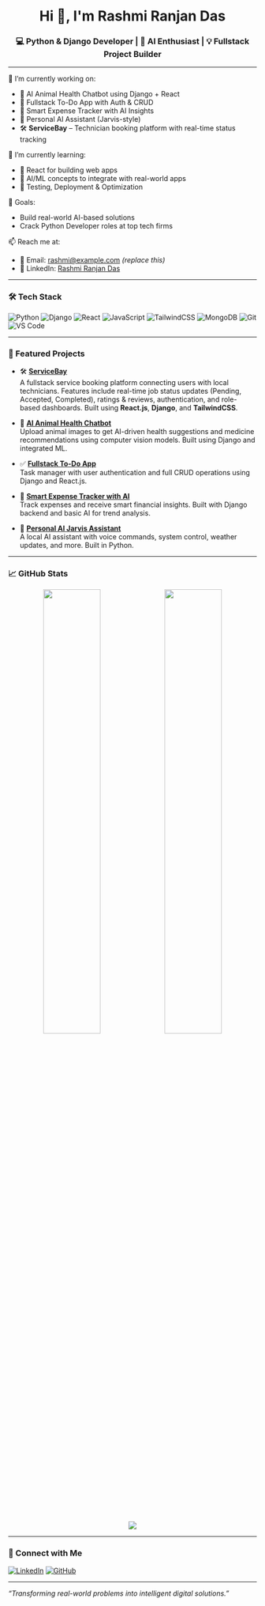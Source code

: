 <h1 align="center">Hi 👋, I'm Rashmi Ranjan Das</h1>
<h3 align="center">💻 Python & Django Developer | 🧠 AI Enthusiast | 💡 Fullstack Project Builder</h3>

---

🚀 I’m currently working on:
- 🐶 AI Animal Health Chatbot using Django + React
- 📝 Fullstack To-Do App with Auth & CRUD
- 💸 Smart Expense Tracker with AI Insights
- 🤖 Personal AI Assistant (Jarvis-style)
- 🛠️ **ServiceBay** – Technician booking platform with real-time status tracking

🌱 I’m currently learning:
- 📱 React for building web apps
- 🔬 AI/ML concepts to integrate with real-world apps
- 🧪 Testing, Deployment & Optimization

🎯 Goals:
- Build real-world AI-based solutions
- Crack Python Developer roles at top tech firms

📫 Reach me at:
- 📧 Email: rashmi@example.com *(replace this)*
- 🔗 LinkedIn: [Rashmi Ranjan Das](https://www.linkedin.com/in/rashmiranjan-das-89b914245/)

---

### 🛠️ Tech Stack

![Python](https://img.shields.io/badge/-Python-333333?style=flat&logo=python)
![Django](https://img.shields.io/badge/-Django-092E20?style=flat&logo=django)
![React](https://img.shields.io/badge/-React-20232A?style=flat&logo=react)
![JavaScript](https://img.shields.io/badge/-JavaScript-F7DF1E?style=flat&logo=javascript&logoColor=black)
![TailwindCSS](https://img.shields.io/badge/-Tailwind-38B2AC?style=flat&logo=tailwind-css)
![MongoDB](https://img.shields.io/badge/-MongoDB-47A248?style=flat&logo=mongodb)
![Git](https://img.shields.io/badge/-Git-F05032?style=flat&logo=git)
![VS Code](https://img.shields.io/badge/-VS%20Code-007ACC?style=flat&logo=visual-studio-code)

---

### 🚀 Featured Projects

- 🛠️ **[ServiceBay](https://github.com/DRashmiRanjan/servicebay)**  
  A fullstack service booking platform connecting users with local technicians. Features include real-time job status updates (Pending, Accepted, Completed), ratings & reviews, authentication, and role-based dashboards. Built using **React.js**, **Django**, and **TailwindCSS**.

- 🧠 **[AI Animal Health Chatbot](https://github.com/DRashmiRanjan/ai-animal-health-chatbot)**  
  Upload animal images to get AI-driven health suggestions and medicine recommendations using computer vision models. Built using Django and integrated ML.

- ✅ **[Fullstack To-Do App](https://github.com/DRashmiRanjan/fullstack-todo-app)**  
  Task manager with user authentication and full CRUD operations using Django and React.js.

- 💸 **[Smart Expense Tracker with AI](https://github.com/DRashmiRanjan/ai-expense-tracker)**  
  Track expenses and receive smart financial insights. Built with Django backend and basic AI for trend analysis.

- 🤖 **[Personal AI Jarvis Assistant](https://github.com/DRashmiRanjan/personal-ai-jarvis)**  
  A local AI assistant with voice commands, system control, weather updates, and more. Built in Python.

---

### 📈 GitHub Stats

<p align="center">
  <img width="48%" src="https://github-readme-stats.vercel.app/api?username=DRashmiRanjan&show_icons=true&theme=radical" />
  <img width="48%" src="https://github-readme-streak-stats.herokuapp.com/?user=DRashmiRanjan&theme=radical" />
</p>

<p align="center">
  <img src="https://github-readme-stats.vercel.app/api/top-langs/?username=DRashmiRanjan&layout=compact&theme=radical" />
</p>

---

### 🔗 Connect with Me

[![LinkedIn](https://img.shields.io/badge/-LinkedIn-0077B5?style=flat&logo=linkedin)](https://www.linkedin.com/in/rashmiranjan-das-89b914245/)
[![GitHub](https://img.shields.io/badge/-GitHub-181717?style=flat&logo=github)](https://github.com/DRashmiRanjan)

---

_“Transforming real-world problems into intelligent digital solutions.”_
